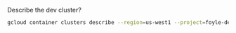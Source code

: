 Describe the dev cluster?

```bash {"id":"01HZ2GR94SQ241XAPBBEARWEF1"}
gcloud container clusters describe --region=us-west1 --project=foyle-dev dev
```
